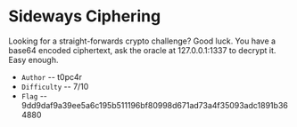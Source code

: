# Sideways Ciphering

Looking for a straight-forwards crypto challenge? Good luck. You have a base64 encoded ciphertext, ask the oracle at 127.0.0.1:1337 to decrypt it. Easy enough.

* `Author` -- t0pc4r
* `Difficulty` -- 7/10
* `Flag` -- 9dd9daf9a39ee5a6c195b511196bf80998d671ad73a4f35093adc1891b364880
